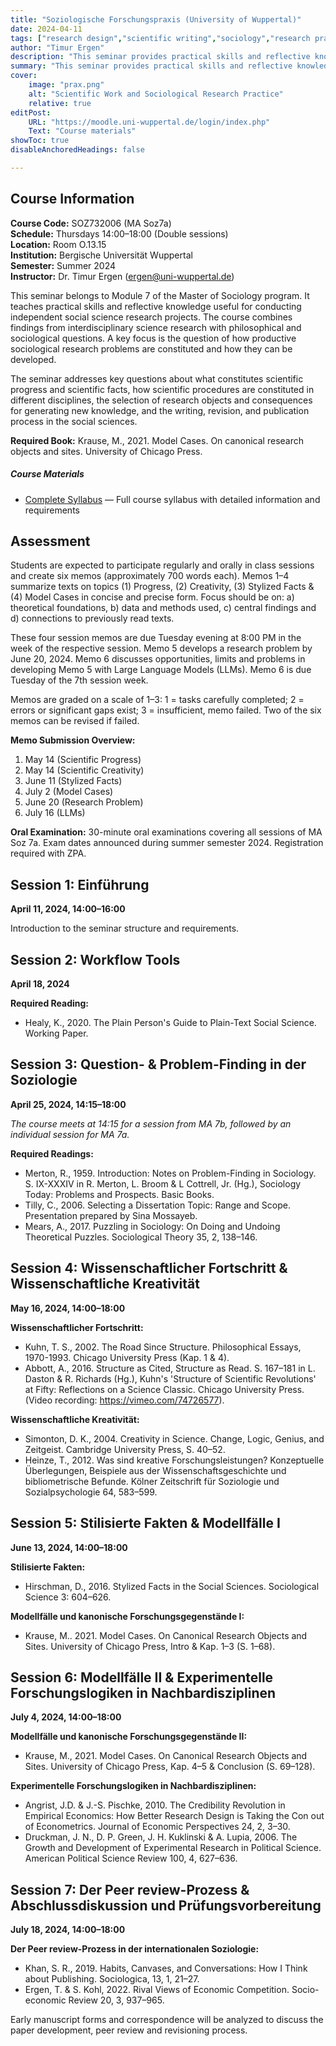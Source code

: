 ```yaml
---
title: "Soziologische Forschungspraxis (University of Wuppertal)"
date: 2024-04-11
tags: ["research design","scientific writing","sociology","research practice","methodology","peer review","LLMs","academic writing"]
author: "Timur Ergen"
description: "This seminar provides practical skills and reflective knowledge useful for conducting independent social science research projects, combining findings from interdisciplinary science studies with the philosophy and sociology of science." 
summary: "This seminar provides practical skills and reflective knowledge useful for conducting independent social science research projects, combining findings from interdisciplinary science studies with the philosophy and sociology of science." 
cover:
    image: "prax.png"
    alt: "Scientific Work and Sociological Research Practice"
    relative: true
editPost:
    URL: "https://moodle.uni-wuppertal.de/login/index.php"
    Text: "Course materials"
showToc: true
disableAnchoredHeadings: false

---
```


## Course Information

**Course Code:** SOZ732006 (MA Soz7a)  
**Schedule:** Thursdays 14:00–18:00 (Double sessions)  
**Location:** Room O.13.15  
**Institution:** Bergische Universität Wuppertal  
**Semester:** Summer 2024  
**Instructor:** Dr. Timur Ergen (ergen@uni-wuppertal.de)

This seminar belongs to Module 7 of the Master of Sociology program. It teaches practical skills and reflective knowledge useful for conducting independent social science research projects. The course combines findings from interdisciplinary science research with philosophical and sociological questions. A key focus is the question of how productive sociological research problems are constituted and how they can be developed.

The seminar addresses key questions about what constitutes scientific progress and scientific facts, how scientific procedures are constituted in different disciplines, the selection of research objects and consequences for generating new knowledge, and the writing, revision, and publication process in the social sciences.

**Required Book:**
Krause, M., 2021. Model Cases. On canonical research objects and sites. University of Chicago Press.

##### Course Materials

+ [Complete Syllabus](syl_2024_ma_sem_praxis_ds.pdf) — Full course syllabus with detailed information and requirements

## Assessment

Students are expected to participate regularly and orally in class sessions and create six memos (approximately 700 words each). Memos 1–4 summarize texts on topics (1) Progress, (2) Creativity, (3) Stylized Facts & (4) Model Cases in concise and precise form. Focus should be on: a) theoretical foundations, b) data and methods used, c) central findings and d) connections to previously read texts.

These four session memos are due Tuesday evening at 8:00 PM in the week of the respective session. Memo 5 develops a research problem by June 20, 2024. Memo 6 discusses opportunities, limits and problems in developing Memo 5 with Large Language Models (LLMs). Memo 6 is due Tuesday of the 7th session week.

Memos are graded on a scale of 1–3: 1 = tasks carefully completed; 2 = errors or significant gaps exist; 3 = insufficient, memo failed. Two of the six memos can be revised if failed.

**Memo Submission Overview:**
1. May 14 (Scientific Progress)
2. May 14 (Scientific Creativity)
3. June 11 (Stylized Facts)
4. July 2 (Model Cases)
5. June 20 (Research Problem)
6. July 16 (LLMs)

**Oral Examination:** 30-minute oral examinations covering all sessions of MA Soz 7a. Exam dates announced during summer semester 2024. Registration required with ZPA.

## Session 1: Einführung
**April 11, 2024, 14:00–16:00**

Introduction to the seminar structure and requirements.

## Session 2: Workflow Tools
**April 18, 2024**

**Required Reading:**
+ Healy, K., 2020. The Plain Person's Guide to Plain-Text Social Science. Working Paper.

## Session 3: Question- & Problem-Finding in der Soziologie
**April 25, 2024, 14:15–18:00**

*The course meets at 14:15 for a session from MA 7b, followed by an individual session for MA 7a.*

**Required Readings:**
+ Merton, R., 1959. Introduction: Notes on Problem-Finding in Sociology. S. IX-XXXIV in R. Merton, L. Broom & L Cottrell, Jr. (Hg.), Sociology Today: Problems and Prospects. Basic Books.
+ Tilly, C., 2006. Selecting a Dissertation Topic: Range and Scope. Presentation prepared by Sina Mossayeb.
+ Mears, A., 2017. Puzzling in Sociology: On Doing and Undoing Theoretical Puzzles. Sociological Theory 35, 2, 138–146.

## Session 4: Wissenschaftlicher Fortschritt & Wissenschaftliche Kreativität
**May 16, 2024, 14:00–18:00**

**Wissenschaftlicher Fortschritt:**
+ Kuhn, T. S., 2002. The Road Since Structure. Philosophical Essays, 1970-1993. Chicago University Press (Kap. 1 & 4).
+ Abbott, A., 2016. Structure as Cited, Structure as Read. S. 167–181 in L. Daston & R. Richards (Hg.), Kuhn's 'Structure of Scientific Revolutions' at Fifty: Reflections on a Science Classic. Chicago University Press. (Video recording: https://vimeo.com/74726577).

**Wissenschaftliche Kreativität:**
+ Simonton, D. K., 2004. Creativity in Science. Change, Logic, Genius, and Zeitgeist. Cambridge University Press, S. 40–52.
+ Heinze, T., 2012. Was sind kreative Forschungsleistungen? Konzeptuelle Überlegungen, Beispiele aus der Wissenschaftsgeschichte und bibliometrische Befunde. Kölner Zeitschrift für Soziologie und Sozialpsychologie 64, 583–599.

## Session 5: Stilisierte Fakten & Modellfälle I
**June 13, 2024, 14:00–18:00**

**Stilisierte Fakten:**
+ Hirschman, D., 2016. Stylized Facts in the Social Sciences. Sociological Science 3: 604–626.

**Modellfälle und kanonische Forschungsgegenstände I:**
+ Krause, M.. 2021. Model Cases. On Canonical Research Objects and Sites. University of Chicago Press, Intro & Kap. 1–3 (S. 1–68).

## Session 6: Modellfälle II & Experimentelle Forschungslogiken in Nachbardisziplinen
**July 4, 2024, 14:00–18:00**

**Modellfälle und kanonische Forschungsgegenstände II:**
+ Krause, M., 2021. Model Cases. On Canonical Research Objects and Sites. University of Chicago Press, Kap. 4–5 & Conclusion (S. 69–128).

**Experimentelle Forschungslogiken in Nachbardisziplinen:**
+ Angrist, J.D. & J.-S. Pischke, 2010. The Credibility Revolution in Empirical Economics: How Better Research Design is Taking the Con out of Econometrics. Journal of Economic Perspectives 24, 2, 3–30.
+ Druckman, J. N., D. P. Green, J. H. Kuklinski & A. Lupia, 2006. The Growth and Development of Experimental Research in Political Science. American Political Science Review 100, 4, 627–636.

## Session 7: Der Peer review-Prozess & Abschlussdiskussion und Prüfungsvorbereitung
**July 18, 2024, 14:00–18:00**

**Der Peer review-Prozess in der internationalen Soziologie:**
+ Khan, S. R., 2019. Habits, Canvases, and Conversations: How I Think about Publishing. Sociologica, 13, 1, 21–27.
+ Ergen, T. & S. Kohl, 2022. Rival Views of Economic Competition. Socio-economic Review 20, 3, 937–965.

Early manuscript forms and correspondence will be analyzed to discuss the paper development, peer review and revisioning process.